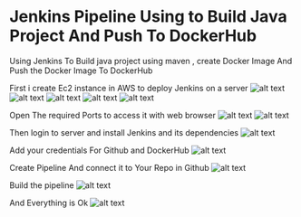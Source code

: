 # Jenkins Pipeline Using to Build Java Project And Push To DockerHub

Using Jenkins To Build java project using maven , create Docker Image And Push the Docker Image To DockerHub 

First i create Ec2 instance in AWS to deploy Jenkins on a server
![alt text](https://raw.githubusercontent.com/waleednegm/Jenkins_Pipeline_Build_And_Push_To_DockerHub/main/assets/1.png)
![alt text](https://raw.githubusercontent.com/waleednegm/Jenkins_Pipeline_Build_And_Push_To_DockerHub/main/assets/2.png)
![alt text](https://raw.githubusercontent.com/waleednegm/Jenkins_Pipeline_Build_And_Push_To_DockerHub/main/assets/3.png)
![alt text](https://raw.githubusercontent.com/waleednegm/Jenkins_Pipeline_Build_And_Push_To_DockerHub/main/assets/4.png)
![alt text](https://raw.githubusercontent.com/waleednegm/Jenkins_Pipeline_Build_And_Push_To_DockerHub/main/assets/5.png)

Open The required Ports to access it with web browser
![alt text](https://raw.githubusercontent.com/waleednegm/Jenkins_Pipeline_Build_And_Push_To_DockerHub/main/assets/6.png)
![alt text](https://raw.githubusercontent.com/waleednegm/Jenkins_Pipeline_Build_And_Push_To_DockerHub/main/assets/7.png)

Then login to server and install Jenkins and its dependencies
![alt text](https://raw.githubusercontent.com/waleednegm/Jenkins_Pipeline_Build_And_Push_To_DockerHub/main/assets/8.png)

Add your credentials For Github and DockerHub
![alt text](https://raw.githubusercontent.com/waleednegm/Jenkins_Pipeline_Build_And_Push_To_DockerHub/main/assets/9.png)

Create Pipeline And connect it to Your Repo in Github
![alt text](https://raw.githubusercontent.com/waleednegm/Jenkins_Pipeline_Build_And_Push_To_DockerHub/main/assets/10.png)

Build the pipeline
![alt text](https://raw.githubusercontent.com/waleednegm/Jenkins_Pipeline_Build_And_Push_To_DockerHub/main/assets/11.png)

And Everything is Ok
![alt text](https://raw.githubusercontent.com/waleednegm/Jenkins_Pipeline_Build_And_Push_To_DockerHub/main/assets/12.png)


